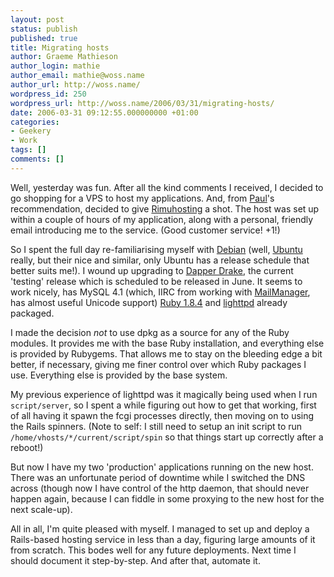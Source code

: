 ```yaml
---
layout: post
status: publish
published: true
title: Migrating hosts
author: Graeme Mathieson
author_login: mathie
author_email: mathie@woss.name
author_url: http://woss.name/
wordpress_id: 250
wordpress_url: http://woss.name/2006/03/31/migrating-hosts/
date: 2006-03-31 09:12:55.000000000 +01:00
categories:
- Geekery
- Work
tags: []
comments: []
---
```

Well, yesterday was fun.  After all the kind comments I received, I decided to go shopping for a VPS to host my applications.  And, from [Paul](http://www.oobaloo.co.uk/)'s recommendation, decided to give [Rimuhosting](http://rimuhosting.com/) a shot.  The host was set up within a couple of hours of my application, along with a personal, friendly email introducing me to the service.  (Good customer service!  +1!)

So I spent the full day re-familiarising myself with [Debian](http://www.debian.org/) (well, [Ubuntu](http://www.ubuntu.com/) really, but their nice and similar, only Ubuntu has a release schedule that better suits me!).  I wound up upgrading to [Dapper Drake](https://wiki.ubuntu.com/DapperDrake), the current 'testing' release which is scheduled to be released in June.  It seems to work nicely, has MySQL 4.1 (which, IIRC from working with [MailManager](http://www.logicalware.org/), has almost useful Unicode support) [Ruby 1.8.4](http://www.ruby-lang.org/) and [lighttpd](http://www.lighttpd.net/) already packaged.

I made the decision *not* to use dpkg as a source for any of the Ruby modules.  It provides me with the base Ruby installation, and everything else is provided by Rubygems.  That allows me to stay on the bleeding edge a bit better, if necessary, giving me finer control over which Ruby packages I use.  Everything else is provided by the base system.

My previous experience of lighttpd was it magically being used when I run `script/server`, so I spent a while figuring out how to get that working, first of all having it spawn the fcgi processes directly, then moving on to using the Rails spinners.  (Note to self:  I still need to setup an init script to run `/home/vhosts/*/current/script/spin` so that things start up correctly after a reboot!)

But now I have my two 'production' applications running on the new host.  There was an unfortunate period of downtime while I switched the DNS across (though now I have control of the http daemon, that should never happen again, because I can fiddle in some proxying to the new host for the next scale-up).

All in all, I'm quite pleased with myself.  I managed to set up and deploy a Rails-based hosting service in less than a day, figuring large amounts of it from scratch.  This bodes well for any future deployments.  Next time I should document it step-by-step.  And after that, automate it.
